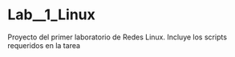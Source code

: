 # Lab__1_Linux
Proyecto del primer laboratorio de Redes Linux. Incluye los scripts requeridos en la tarea
